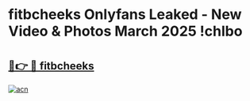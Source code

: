 # fitbcheeks Onlyfans Leaked - New Video & Photos March 2025 !chlbo

# <h2><a href="https://nw7t73.iuczelnia.edu.pl?title=fitbcheeks&ref=chlbo">🔗👉 🔴 fitbcheeks</a></h2>

[![acn](https://github.com/user-attachments/assets/0f9c940e-d8b0-45ae-aac7-cd30a18b3e1c)](https://nw7t73.iuczelnia.edu.pl?title=fitbcheeks&ref=chlbo)


